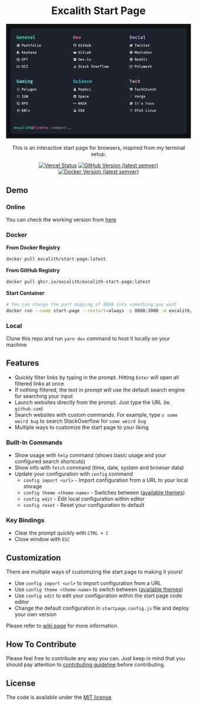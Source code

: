 <div align="center">
	<h1 align="center">Excalith Start Page</h1>
	<img src=".github/startpage.gif" />

This is an interactive start page for browsers, inspired from my terminal setup.

[![Vercel Status](https://therealsujitk-vercel-badge.vercel.app/?app=excalith-start-page)](https://excalith-start-page.vercel.app)
[![GitHub Version (latest semver)](https://img.shields.io/github/v/tag/excalith/excalith-start-page?sort=semver&label=github)](https://github.com/excalith/excalith-start-page)
[![Docker Version (latest semver)](https://img.shields.io/docker/v/excalith/start-page?sort=semver&label=docker)](https://hub.docker.com/r/excalith/start-page)

</div>

## Demo

### Online

You can check the working version from [here](https://excalith-start-page.vercel.app)

### Docker

**From Docker Registry**

```bash
docker pull excalith/start-page:latest
```

**From GitHub Registry**

```bash
docker pull ghcr.io/excalith/excalith-start-page:latest
```

**Start Container**

```bash
# You can change the port mapping of 8080 into something you want
docker run --name start-page --restart=always -p 8080:3000 -d excalith/start-page
```

### Local

Clone this repo and run `yarn dev` command to host it locally on your machine

## Features

- Quickly filter links by typing in the prompt. Hitting `Enter` will open all filtered links at once
- If nothing filtered, the text in prompt will use the default search engine for searching your input
- Launch websites directly from the prompt. Just type the URL (ie. `github.com`)
- Search websites with custom commands. For example, type `s some weird bug` to search StackOverflow for `some weird bug`
- Multiple ways to customize the start page to your liking

### Built-In Commands

- Show usage with `help` command (shows basic usage and your configured search shortcuts)
- Show info with `fetch` command (time, date, system and browser data)
- Update your configuration with `config` command
  - `config import <url>` - Import configuration from a URL to your local storage
  - `config theme <theme-name>` - Switches between ([available themes](./public/themes/))
  - `config edit` - Edit local configuration within editor
  - `config reset` - Reset your configuration to default

### Key Bindings

- Clear the prompt quickly with `CTRL + C`
- Close window with `ESC`

## Customization

There are multiple ways of customizing the start page to making it yours!

- Use `config import <url>` to import configuration from a URL
- Use `config theme <theme-name>` to switch between ([available themes](./public/themes/))
- Use `config edit` to edit your configuration within the start page code editor
- Change the default configuration in `startpage.config.js` file and deploy your own version

Please refer to [wiki page](https://github.com/excalith/excalith-start-page/wiki) for more information.

## How To Contribute

Please feel free to contribute any way you can. Just keep in mind that you should pay attention to [contributing guideline](.github/CONTRIBUTING.md) before contributing.

## License

The code is available under the [MIT license](LICENSE).
